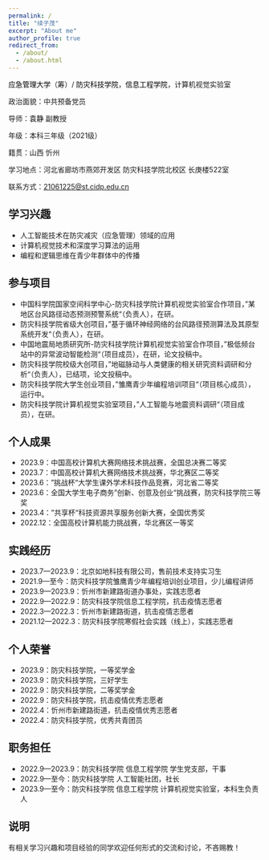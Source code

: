 ```yaml
---
permalink: /
title: "续子茂"
excerpt: "About me"
author_profile: true
redirect_from: 
  - /about/
  - /about.html
---
```

<a href="https://www.ncist.edu.cn/Home/" style="text-decoration:none; color:black;">应急管理大学</a>（筹）/ <a href="https://www.cidp.edu.cn/" style="text-decoration:none; color:black;">防灾科技学院</a>，<a href="https://ie.cidp.edu.cn/index.jsp" style="text-decoration:none; color:black;">信息工程学院</a>，计算机视觉实验室

政治面貌：中共预备党员

导师：<a href="https://baike.baidu.com/item/%E8%A2%81%E9%9D%99/63116510?fr=ge_ala" style="text-decoration:none; color:black;">袁静</a> 副教授

年级：本科三年级（2021级）

籍贯：山西 忻州

学习地点：河北省廊坊市燕郊开发区 防灾科技学院北校区 长庚楼522室

联系方式：21061225@st.cidp.edu.cn



## 学习兴趣

* 人工智能技术在防灾减灾（应急管理）领域的应用
* 计算机视觉技术和深度学习算法的运用
* 编程和逻辑思维在青少年群体中的传播



## 参与项目

- 中国科学院国家空间科学中心-防灾科技学院计算机视觉实验室合作项目，”某地区台风路径动态预测预警系统“（负责人），在研。
- 防灾科技学院省级大创项目，”基于循环神经网络的台风路径预测算法及其原型系统开发“（负责人），在研。
- 中国地震局地质研究所-防灾科技学院计算机视觉实验室合作项目，”极低频台站中的异常波动智能检测“（项目成员），在研，论文投稿中。
- 防灾科技学院校级大创项目，”地磁脉动与人类健康的相关研究资料调研和分析“（负责人），已结项，论文投稿中。
- 防灾科技学院大学生创业项目，”雏鹰青少年编程培训项目“（项目核心成员），运行中。
- 防灾科技学院计算机视觉实验室项目，”人工智能与地震资料调研“（项目成员），在研。



## 个人成果

- 2023.9：中国高校计算机大赛网络技术挑战赛，全国总决赛二等奖
- 2023.7：中国高校计算机大赛网络技术挑战赛，华北赛区二等奖
- 2023.6：”挑战杯“大学生课外学术科技作品竞赛，河北省二等奖
- 2023.6：全国大学生电子商务”创新、创意及创业“挑战赛，防灾科技学院三等奖
- 2023.4：”共享杯“科技资源共享服务创新大赛，全国优秀奖
- 2022.12：全国高校计算机能力挑战赛，华北赛区一等奖



## 实践经历

- 2023.7—2023.9：北京如地科技有限公司，售前技术支持实习生
- 2021.9—至今：防灾科技学院雏鹰青少年编程培训创业项目，少儿编程讲师
- 2023.9—2023.9：忻州市新建路街道办事处，实践志愿者
- 2022.9—2022.9：防灾科技学院信息工程学院，抗击疫情志愿者
- 2022.3—2022.3：忻州市新建路街道，抗击疫情志愿者
- 2021.12—2022.3：防灾科技学院寒假社会实践（线上），实践志愿者



## 个人荣誉

- 2023.9：防灾科技学院，一等奖学金
- 2023.9：防灾科技学院，三好学生
- 2022.9：防灾科技学院，二等奖学金
- 2022.9：防灾科技学院，抗击疫情优秀志愿者
- 2022.4：忻州市新建路街道，抗击疫情优秀志愿者
- 2022.4：防灾科技学院，优秀共青团员



## 职务担任

- 2022.9—2023.9：防灾科技学院 信息工程学院 学生党支部，干事
- 2022.9—至今：防灾科技学院 人工智能社团，社长
- 2023.9—至今：防灾科技学院 信息工程学院 计算机视觉实验室，本科生负责人



## 说明

有相关学习兴趣和项目经验的同学欢迎任何形式的交流和讨论，不吝赐教！






